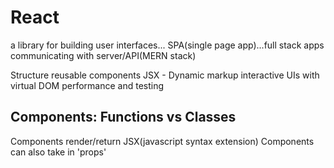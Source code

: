 # React

a library for building user interfaces... SPA(single page app)...full stack apps communicating with server/API(MERN stack)

Structure
reusable components
JSX - Dynamic markup
interactive UIs with virtual DOM
performance and testing

## Components: Functions vs Classes

Components render/return JSX(javascript syntax extension)
Components can also take in 'props'
<Header title="My Title" />

